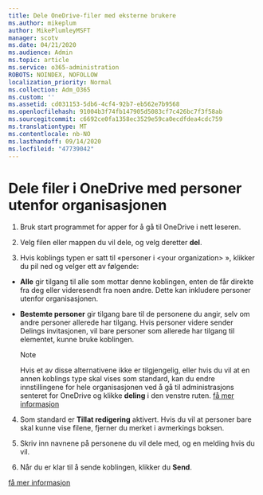 ```yaml
---
title: Dele OneDrive-filer med eksterne brukere
ms.author: mikeplum
author: MikePlumleyMSFT
manager: scotv
ms.date: 04/21/2020
ms.audience: Admin
ms.topic: article
ms.service: o365-administration
ROBOTS: NOINDEX, NOFOLLOW
localization_priority: Normal
ms.collection: Adm_O365
ms.custom: ''
ms.assetid: cd031153-5db6-4cf4-92b7-eb562e7b9568
ms.openlocfilehash: 91004b3f74fb147905d5083cf7c426bc7f3f58ab
ms.sourcegitcommit: c6692ce0fa1358ec3529e59ca0ecdfdea4cdc759
ms.translationtype: MT
ms.contentlocale: nb-NO
ms.lasthandoff: 09/14/2020
ms.locfileid: "47739042"
---
```

# <a name="share-files-in-onedrive-with-people-outside-your-organization"></a>Dele filer i OneDrive med personer utenfor organisasjonen

1. Bruk start programmet for apper for å gå til OneDrive i nett leseren. 
    
2. Velg filen eller mappen du vil dele, og velg deretter **del**. 
    
3. Hvis koblings typen er satt til «personer i \<your organization\> », klikker du pil ned og velger ett av følgende: 
    
  - **Alle** gir tilgang til alle som mottar denne koblingen, enten de får direkte fra deg eller videresendt fra noen andre. Dette kan inkludere personer utenfor organisasjonen. 
    
  - **Bestemte personer** gir tilgang bare til de personene du angir, selv om andre personer allerede har tilgang. Hvis personer videre sender Delings invitasjonen, vil bare personer som allerede har tilgang til elementet, kunne bruke koblingen. 
    
    > [!NOTE]
    > Hvis et av disse alternativene ikke er tilgjengelig, eller hvis du vil at en annen koblings type skal vises som standard, kan du endre innstillingene for hele organisasjonen ved å gå til administrasjons senteret for OneDrive og klikke **deling** i den venstre ruten. [få mer informasjon](https://go.microsoft.com/fwlink/?linkid=871961)
  
4. Som standard er **Tillat redigering** aktivert. Hvis du vil at personer bare skal kunne vise filene, fjerner du merket i avmerkings boksen. 
    
5. Skriv inn navnene på personene du vil dele med, og en melding hvis du vil.
    
6. Når du er klar til å sende koblingen, klikker du **Send**. 
    
[få mer informasjon](https://go.microsoft.com/fwlink/?linkid=871861)
  

